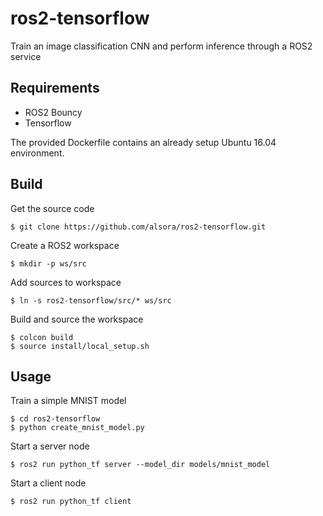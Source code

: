 # ros2-tensorflow

Train an image classification CNN and perform inference through a ROS2 service

## Requirements

 - ROS2 Bouncy
 - Tensorflow

The provided Dockerfile contains an already setup Ubuntu 16.04 environment.

## Build

Get the source code

    $ git clone https://github.com/alsora/ros2-tensorflow.git

Create a ROS2 workspace

    $ mkdir -p ws/src

Add sources to workspace

    $ ln -s ros2-tensorflow/src/* ws/src

Build and source the workspace

    $ colcon build
    $ source install/local_setup.sh

## Usage

Train a simple MNIST model

    $ cd ros2-tensorflow
    $ python create_mnist_model.py

Start a server node

    $ ros2 run python_tf server --model_dir models/mnist_model

Start a client node

    $ ros2 run python_tf client

